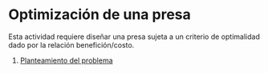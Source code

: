 # Optimización de una presa

Esta actividad requiere diseñar una presa sujeta a un criterio de optimalidad dado por la relación benefición/costo.

1. [Planteamiento del problema](https://bit.ly/2x1DctR)